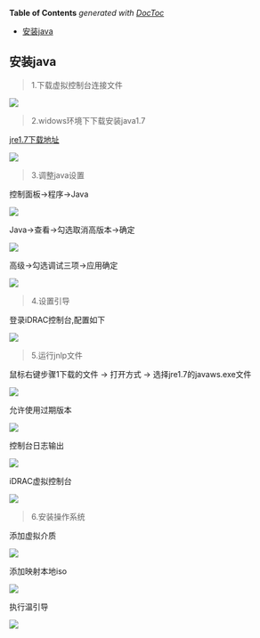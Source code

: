 <!-- START doctoc generated TOC please keep comment here to allow auto update -->
<!-- DON'T EDIT THIS SECTION, INSTEAD RE-RUN doctoc TO UPDATE -->
**Table of Contents**  *generated with [DocToc](https://github.com/thlorenz/doctoc)*

- [安装java](#%E5%AE%89%E8%A3%85java)

<!-- END doctoc generated TOC please keep comment here to allow auto update -->

## 安装java

> 1.下载虚拟控制台连接文件

![](images/iDRAC_jnlp.jpg)

> 2.widows环境下下载安装java1.7

[jre1.7下载地址](https://www.oracle.com/java/technologies/javase/javase7-archive-downloads.html)

![](./images/iDRAC_jre.jpg)

> 3.调整java设置

控制面板->程序->Java

![](./images/iDRAC_control_java.jpg)

Java->查看->勾选取消高版本->确定

![](./images/iDRAC_cancle_high_version.jpg)

高级->勾选调试三项->应用确定

![](./images/iDRAC_open_debug.jpg)

> 4.设置引导

登录iDRAC控制台,配置如下

![](./images/iDRAC_set_guide.jpg)

> 5.运行jnlp文件

鼠标右键步骤1下载的文件 -> 打开方式 -> 选择jre1.7的javaws.exe文件

![](images/iDRAC_open_jnlp.jpg)

允许使用过期版本

![](./images/iDRAC_use_outdate_jre.jpg)

控制台日志输出

![](./images/iDRAC_jre_console.png)

iDRAC虚拟控制台

![](./images/iDRAC_virtaul_console.jpg)

> 6.安装操作系统

添加虚拟介质

![](./images/iDRAC_virtaul_media.jpg)

添加映射本地iso

![](./images/iDRAC_add_iso.jpg)

执行温引导

![](./images/iDRAC_warm_lead.jpg)







    